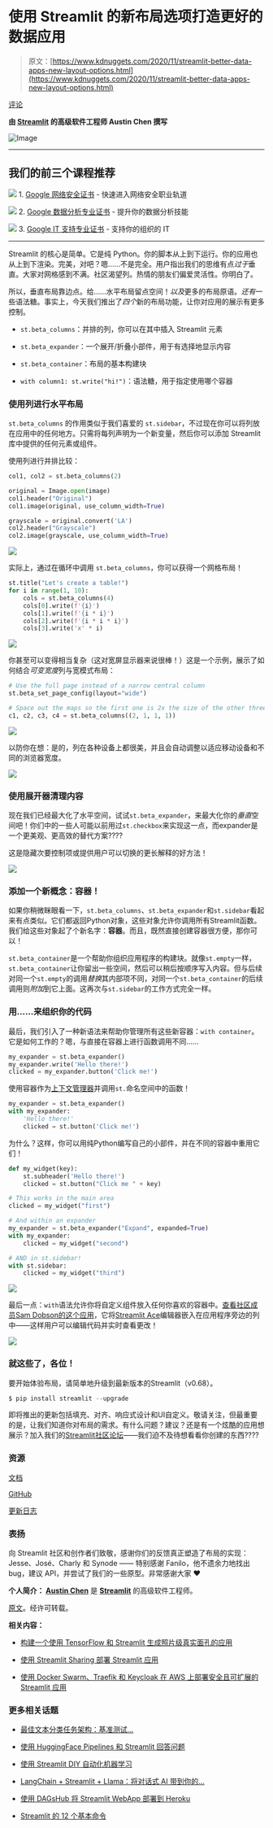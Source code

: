 # 使用 Streamlit 的新布局选项打造更好的数据应用

> 原文：[https://www.kdnuggets.com/2020/11/streamlit-better-data-apps-new-layout-options.html](https://www.kdnuggets.com/2020/11/streamlit-better-data-apps-new-layout-options.html)

[评论](#comments)

**由 [Streamlit](https://www.streamlit.io/) 的高级软件工程师 Austin Chen 撰写**

![Image](../Images/9b2babdb6d159e02462402110fdb758d.png)

* * *

## 我们的前三个课程推荐

![](../Images/0244c01ba9267c002ef39d4907e0b8fb.png) 1\. [Google 网络安全证书](https://www.kdnuggets.com/google-cybersecurity) - 快速进入网络安全职业轨道

![](../Images/e225c49c3c91745821c8c0368bf04711.png) 2\. [Google 数据分析专业证书](https://www.kdnuggets.com/google-data-analytics) - 提升你的数据分析技能

![](../Images/0244c01ba9267c002ef39d4907e0b8fb.png) 3\. [Google IT 支持专业证书](https://www.kdnuggets.com/google-itsupport) - 支持你的组织的 IT

* * *

Streamlit 的核心是简单。它是纯 Python。你的脚本从上到下运行。你的应用也从上到下渲染。完美，对吧？嗯……不是完全。用户指出我们的思维有点*过于*垂直。大家对网格感到不满。社区渴望列。热情的朋友们偏爱灵活性。你明白了。

所以，垂直布局靠边点。给……水平布局留点空间！*以及*更多的布局原语。*还有*一些语法糖。事实上，今天我们推出了*四个*新的布局功能，让你对应用的展示有更多控制。

+   `st.beta_columns`：并排的列，你可以在其中插入 Streamlit 元素

+   `st.beta_expander`：一个展开/折叠小部件，用于有选择地显示内容

+   `st.beta_container`：布局的基本构建块

+   `with column1: st.write("hi!")`：语法糖，用于指定使用哪个容器

### 使用列进行水平布局

`st.beta_columns` 的作用类似于我们喜爱的 `st.sidebar`，不过现在你可以将列放在应用中的任何地方。只需将每列声明为一个新变量，然后你可以添加 Streamlit 库中提供的任何元素或组件。

使用列进行并排比较：

```py
col1, col2 = st.beta_columns(2)

original = Image.open(image)
col1.header("Original")
col1.image(original, use_column_width=True)

grayscale = original.convert('LA')
col2.header("Grayscale")
col2.image(grayscale, use_column_width=True)
```

![](../Images/b9e61f8c570f35d3f712ff4729be44a0.png)

实际上，通过在循环中调用 `st.beta_columns`，你可以获得一个网格布局！

```py
st.title("Let's create a table!")
for i in range(1, 10):
    cols = st.beta_columns(4)
    cols[0].write(f'{i}')
    cols[1].write(f'{i * i}')
    cols[2].write(f'{i * i * i}')
    cols[3].write('x' * i)
```

![](../Images/9bb9144a3e597e1fafacab80ebf3e603.png)

你甚至可以变得相当复杂（这对宽屏显示器来说很棒！）这是一个示例，展示了如何结合*可变宽度*列与宽模式布局：

```py
# Use the full page instead of a narrow central column
st.beta_set_page_config(layout="wide")

# Space out the maps so the first one is 2x the size of the other three
c1, c2, c3, c4 = st.beta_columns((2, 1, 1, 1))
```

![](../Images/22a15c82c5e6e7c3541b282e6b52cdbf.png)

以防你在想：是的，列在各种设备上都很美，并且会自动调整以适应移动设备和不同的浏览器宽度。

![](../Images/394f3e92a243711cdc265db3a42a756d.png)

### 使用展开器清理内容

现在我们已经最大化了水平空间，试试`st.beta_expander`，来最大化你的*垂直*空间吧！你们中的一些人可能以前用过`st.checkbox`来实现这一点，而expander是一个更美观、更高效的替代方案????

这是隐藏次要控制项或提供用户可以切换的更长解释的好方法！

![](../Images/4681f72c8fe1fac1f6a17f64988d99fc.png)

### 添加一个新概念：容器！

如果你稍微眯眼看一下，`st.beta_columns`、`st.beta_expander`和`st.sidebar`看起来有点类似。它们都返回Python对象，这些对象允许你调用所有Streamlit函数。我们给这些对象起了个新名字：**容器**。而且，既然直接创建容器很方便，那你可以！

`st.beta_container`是一个帮助你组织应用程序的构建块。就像`st.empty`一样，`st.beta_container`让你留出一些空间，然后可以稍后按顺序写入内容。但与后续对同一个`st.empty`的调用*替换*其内部项不同，对同一个`st.beta_container`的后续调用则*附加*到它上面。这再次与`st.sidebar`的工作方式完全一样。

### 用……来组织你的代码

最后，我们引入了一种新语法来帮助你管理所有这些新容器：`with container`。它是如何工作的？嗯，与直接在容器上进行函数调用不同……

```py
my_expander = st.beta_expander()
my_expander.write('Hello there!')
clicked = my_expander.button('Click me!')
```

使用容器作为[上下文管理器](https://book.pythontips.com/en/latest/context_managers.html)并调用`st.`命名空间中的函数！

```py
my_expander = st.beta_expander()
with my_expander:
    'Hello there!'
    clicked = st.button('Click me!')
```

为什么？这样，你可以用纯Python编写自己的小部件，并在不同的容器中重用它们！

```py
def my_widget(key):
    st.subheader('Hello there!')
    clicked = st.button("Click me " + key)

# This works in the main area
clicked = my_widget("first")

# And within an expander
my_expander = st.beta_expander("Expand", expanded=True)
with my_expander:
    clicked = my_widget("second")

# AND in st.sidebar!
with st.sidebar:
    clicked = my_widget("third")
```

![](../Images/4cfde842be0a439f3e017f0b7aa190fd.png)

最后一点：`with`语法允许你将自定义组件放入任何你喜欢的容器中。[查看社区成员Sam Dobson的这个应用](https://share.streamlit.io/samdobson/streamlit-sandbox/main/app.py)，它将[Streamlit Ace](https://pypi.org/project/streamlit-ace/)编辑器嵌入在应用程序旁边的列中——这样用户可以编辑代码并实时查看更改！

![](../Images/619a52b470a3c9f92801f98334e46293.png)

### 就这些了，各位！

要开始体验布局，请简单地升级到最新版本的Streamlit（v0.68）。

```py
$ pip install streamlit --upgrade
```

即将推出的更新包括填充、对齐、响应式设计和UI自定义。敬请关注，但最重要的是，让我们知道你对布局的需求。有什么问题？建议？还是有一个炫酷的应用想展示？加入我们的[Streamlit社区论坛](https://discuss.streamlit.io/)——我们迫不及待想看看你创建的东西????

### 资源

[文档](https://docs.streamlit.io/)

[GitHub](https://github.com/streamlit/streamlit)

[更新日志](https://docs.streamlit.io/changelog.html)

### 表扬

向 Streamlit 社区和创作者们致敬，感谢你们的反馈真正塑造了布局的实现：Jesse、José、Charly 和 Synode —— 特别感谢 Fanilo，他不遗余力地找出 bug，建议 API，并尝试了我们的一些原型。非常感谢大家 ❤️

**个人简介： [Austin Chen](https://blog.streamlit.io/author/austin/)** 是 **[Streamlit](https://www.streamlit.io/)** 的高级软件工程师。

[原文](https://blog.streamlit.io/introducing-new-layout-options-for-streamlit/)。经许可转载。

**相关内容：**

+   [构建一个使用 TensorFlow 和 Streamlit 生成照片级真实面孔的应用](/2020/04/app-generate-photorealistic-faces-tensorflow-streamlit.html)

+   [使用 Streamlit Sharing 部署 Streamlit 应用](/2020/10/deploying-streamlit-apps-streamlit-sharing.html)

+   [使用 Docker Swarm、Traefik 和 Keycloak 在 AWS 上部署安全且可扩展的 Streamlit 应用](/2020/10/deploying-secure-scalable-streamlit-apps-aws-docker-swarm-traefik-keycloak.html)

### 更多相关话题

+   [最佳文本分类任务架构：基准测试…](https://www.kdnuggets.com/2023/04/best-architecture-text-classification-task-benchmarking-options.html)

+   [使用 HuggingFace Pipelines 和 Streamlit 回答问题](https://www.kdnuggets.com/2021/10/simple-question-answering-web-app-hugging-face-pipelines.html)

+   [使用 Streamlit DIY 自动化机器学习](https://www.kdnuggets.com/2021/11/diy-automated-machine-learning-app.html)

+   [LangChain + Streamlit + Llama：将对话式 AI 带到你的…](https://www.kdnuggets.com/2023/08/langchain-streamlit-llama-bringing-conversational-ai-local-machine.html)

+   [使用 DAGsHub 将 Streamlit WebApp 部署到 Heroku](https://www.kdnuggets.com/2022/02/deploying-streamlit-webapp-heroku-dagshub.html)

+   [Streamlit 的 12 个基本命令](https://www.kdnuggets.com/2023/01/12-essential-commands-streamlit.html)
